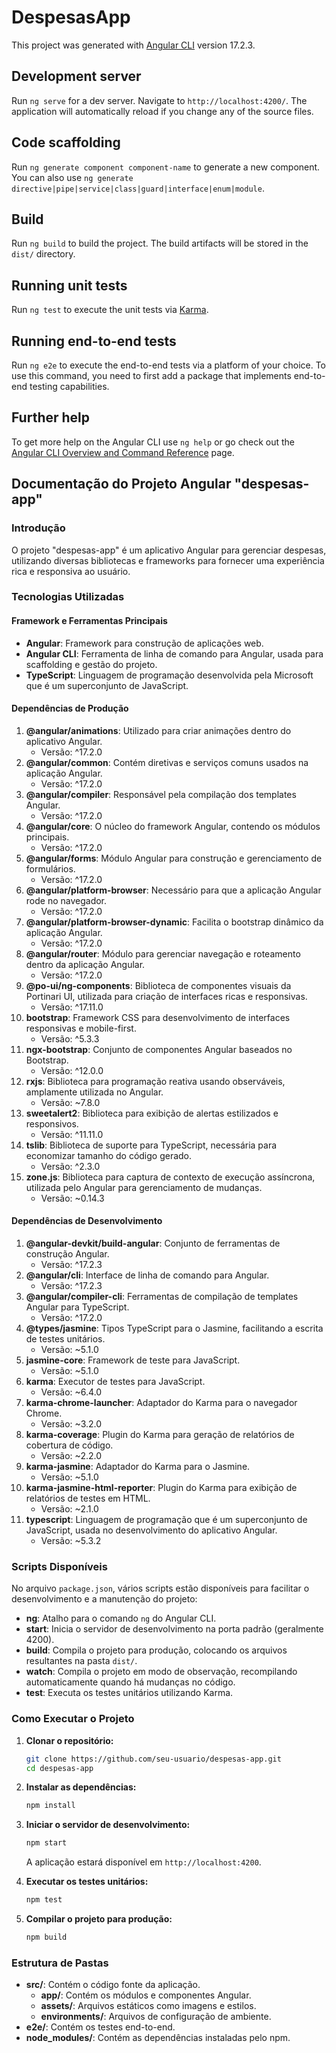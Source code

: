 # DespesasApp

This project was generated with [Angular CLI](https://github.com/angular/angular-cli) version 17.2.3.

## Development server

Run `ng serve` for a dev server. Navigate to `http://localhost:4200/`. The application will automatically reload if you change any of the source files.

## Code scaffolding

Run `ng generate component component-name` to generate a new component. You can also use `ng generate directive|pipe|service|class|guard|interface|enum|module`.

## Build

Run `ng build` to build the project. The build artifacts will be stored in the `dist/` directory.

## Running unit tests

Run `ng test` to execute the unit tests via [Karma](https://karma-runner.github.io).

## Running end-to-end tests

Run `ng e2e` to execute the end-to-end tests via a platform of your choice. To use this command, you need to first add a package that implements end-to-end testing capabilities.

## Further help

To get more help on the Angular CLI use `ng help` or go check out the [Angular CLI Overview and Command Reference](https://angular.io/cli) page.


## Documentação do Projeto Angular "despesas-app"

### Introdução

O projeto "despesas-app" é um aplicativo Angular para gerenciar despesas, utilizando diversas bibliotecas e frameworks para fornecer uma experiência rica e responsiva ao usuário.

### Tecnologias Utilizadas

#### Framework e Ferramentas Principais
- **Angular**: Framework para construção de aplicações web.
- **Angular CLI**: Ferramenta de linha de comando para Angular, usada para scaffolding e gestão do projeto.
- **TypeScript**: Linguagem de programação desenvolvida pela Microsoft que é um superconjunto de JavaScript.

#### Dependências de Produção

1. **@angular/animations**: Utilizado para criar animações dentro do aplicativo Angular.
   - Versão: ^17.2.0
2. **@angular/common**: Contém diretivas e serviços comuns usados na aplicação Angular.
   - Versão: ^17.2.0
3. **@angular/compiler**: Responsável pela compilação dos templates Angular.
   - Versão: ^17.2.0
4. **@angular/core**: O núcleo do framework Angular, contendo os módulos principais.
   - Versão: ^17.2.0
5. **@angular/forms**: Módulo Angular para construção e gerenciamento de formulários.
   - Versão: ^17.2.0
6. **@angular/platform-browser**: Necessário para que a aplicação Angular rode no navegador.
   - Versão: ^17.2.0
7. **@angular/platform-browser-dynamic**: Facilita o bootstrap dinâmico da aplicação Angular.
   - Versão: ^17.2.0
8. **@angular/router**: Módulo para gerenciar navegação e roteamento dentro da aplicação Angular.
   - Versão: ^17.2.0
9. **@po-ui/ng-components**: Biblioteca de componentes visuais da Portinari UI, utilizada para criação de interfaces ricas e responsivas.
   - Versão: ^17.11.0
10. **bootstrap**: Framework CSS para desenvolvimento de interfaces responsivas e mobile-first.
    - Versão: ^5.3.3
11. **ngx-bootstrap**: Conjunto de componentes Angular baseados no Bootstrap.
    - Versão: ^12.0.0
12. **rxjs**: Biblioteca para programação reativa usando observáveis, amplamente utilizada no Angular.
    - Versão: ~7.8.0
13. **sweetalert2**: Biblioteca para exibição de alertas estilizados e responsivos.
    - Versão: ^11.11.0
14. **tslib**: Biblioteca de suporte para TypeScript, necessária para economizar tamanho do código gerado.
    - Versão: ^2.3.0
15. **zone.js**: Biblioteca para captura de contexto de execução assíncrona, utilizada pelo Angular para gerenciamento de mudanças.
    - Versão: ~0.14.3

#### Dependências de Desenvolvimento

1. **@angular-devkit/build-angular**: Conjunto de ferramentas de construção Angular.
   - Versão: ^17.2.3
2. **@angular/cli**: Interface de linha de comando para Angular.
   - Versão: ^17.2.3
3. **@angular/compiler-cli**: Ferramentas de compilação de templates Angular para TypeScript.
   - Versão: ^17.2.0
4. **@types/jasmine**: Tipos TypeScript para o Jasmine, facilitando a escrita de testes unitários.
   - Versão: ~5.1.0
5. **jasmine-core**: Framework de teste para JavaScript.
   - Versão: ~5.1.0
6. **karma**: Executor de testes para JavaScript.
   - Versão: ~6.4.0
7. **karma-chrome-launcher**: Adaptador do Karma para o navegador Chrome.
   - Versão: ~3.2.0
8. **karma-coverage**: Plugin do Karma para geração de relatórios de cobertura de código.
   - Versão: ~2.2.0
9. **karma-jasmine**: Adaptador do Karma para o Jasmine.
   - Versão: ~5.1.0
10. **karma-jasmine-html-reporter**: Plugin do Karma para exibição de relatórios de testes em HTML.
    - Versão: ~2.1.0
11. **typescript**: Linguagem de programação que é um superconjunto de JavaScript, usada no desenvolvimento do aplicativo Angular.
    - Versão: ~5.3.2

### Scripts Disponíveis

No arquivo `package.json`, vários scripts estão disponíveis para facilitar o desenvolvimento e a manutenção do projeto:

- **ng**: Atalho para o comando `ng` do Angular CLI.
- **start**: Inicia o servidor de desenvolvimento na porta padrão (geralmente 4200).
- **build**: Compila o projeto para produção, colocando os arquivos resultantes na pasta `dist/`.
- **watch**: Compila o projeto em modo de observação, recompilando automaticamente quando há mudanças no código.
- **test**: Executa os testes unitários utilizando Karma.

### Como Executar o Projeto

1. **Clonar o repositório:**
   ```bash
   git clone https://github.com/seu-usuario/despesas-app.git
   cd despesas-app
   ```

2. **Instalar as dependências:**
   ```bash
   npm install
   ```

3. **Iniciar o servidor de desenvolvimento:**
   ```bash
   npm start
   ```
   A aplicação estará disponível em `http://localhost:4200`.

4. **Executar os testes unitários:**
   ```bash
   npm test
   ```

5. **Compilar o projeto para produção:**
   ```bash
   npm build
   ```

### Estrutura de Pastas

- **src/**: Contém o código fonte da aplicação.
  - **app/**: Contém os módulos e componentes Angular.
  - **assets/**: Arquivos estáticos como imagens e estilos.
  - **environments/**: Arquivos de configuração de ambiente.
- **e2e/**: Contém os testes end-to-end.
- **node_modules/**: Contém as dependências instaladas pelo npm.


